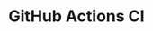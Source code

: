 # GitHub Actions CI










































































































































































































































































































































































































































































































































































































































































































































































































































































































































































































































































































































































